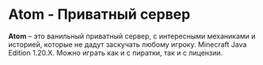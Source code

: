 # Atom - Приватный сервер
**Atom** – это ванильный приватный сервер, с интересными механиками и историей, которые не дадут заскучать любому игроку.
Minecraft Java Edition 1.20.X. Можно играть как и с пиратки, так и с лицензии.